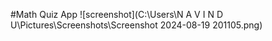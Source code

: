 #Math Quiz App
![screenshot](C:\Users\N A V I N D U\Pictures\Screenshots\Screenshot 2024-08-19 201105.png)
